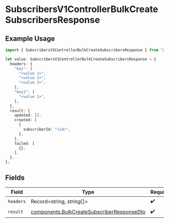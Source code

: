 # SubscribersV1ControllerBulkCreateSubscribersResponse

## Example Usage

```typescript
import { SubscribersV1ControllerBulkCreateSubscribersResponse } from "@novu/api/models/operations";

let value: SubscribersV1ControllerBulkCreateSubscribersResponse = {
  headers: {
    "key": [
      "<value 1>",
      "<value 2>",
      "<value 3>",
    ],
    "key1": [
      "<value 1>",
    ],
  },
  result: {
    updated: [],
    created: [
      {
        subscriberId: "<id>",
      },
    ],
    failed: [
      {},
    ],
  },
};
```

## Fields

| Field                                                                                                    | Type                                                                                                     | Required                                                                                                 | Description                                                                                              |
| -------------------------------------------------------------------------------------------------------- | -------------------------------------------------------------------------------------------------------- | -------------------------------------------------------------------------------------------------------- | -------------------------------------------------------------------------------------------------------- |
| `headers`                                                                                                | Record<string, *string*[]>                                                                               | :heavy_check_mark:                                                                                       | N/A                                                                                                      |
| `result`                                                                                                 | [components.BulkCreateSubscriberResponseDto](../../models/components/bulkcreatesubscriberresponsedto.md) | :heavy_check_mark:                                                                                       | N/A                                                                                                      |